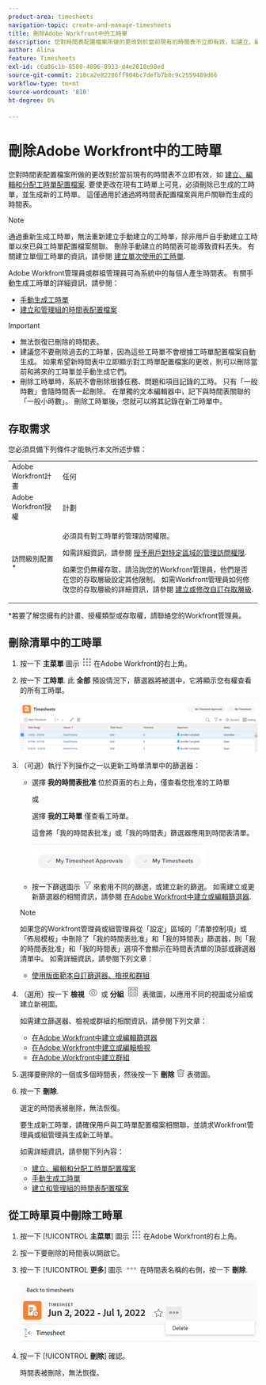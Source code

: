 ```yaml
---
product-area: timesheets
navigation-topic: create-and-manage-timesheets
title: 刪除Adobe Workfront中的工時單
description: 您對時間表配置檔案所做的更改對於當前現有的時間表不立即有效，如建立、編輯和分配時間表配置檔案中所述。 要使更改在現有工時單上可見，必須刪除已生成的工時單，並生成新的工時單。 這僅適用於通過將時間表配置檔案與用戶關聯而生成的時間表。
author: Alina
feature: Timesheets
exl-id: c6a86c1b-8580-4896-8933-d4e2818e98ed
source-git-commit: 210ca2e82286ff904bc7defb7b8c9c2559489d66
workflow-type: tm+mt
source-wordcount: '810'
ht-degree: 0%

---
```


# 刪除Adobe Workfront中的工時單

您對時間表配置檔案所做的更改對於當前現有的時間表不立即有效，如 [建立、編輯和分配工時單配置檔案](../../timesheets/create-and-manage-timesheets/create-timesheet-profiles.md). 要使更改在現有工時單上可見，必須刪除已生成的工時單，並生成新的工時單。 這僅適用於通過將時間表配置檔案與用戶關聯而生成的時間表。

>[!NOTE]
>
>通過重新生成工時單，無法重新建立手動建立的工時單，除非用戶自手動建立工時單以來已與工時單配置檔案關聯。 刪除手動建立的時間表可能導致資料丟失。 有關建立單個工時單的資訊，請參閱 [建立單次使用的工時單](../../timesheets/create-and-manage-timesheets/create-tmshts.md).

Adobe Workfront管理員或群組管理員可為系統中的每個人產生時間表。 有關手動生成工時單的詳細資訊，請參閱：

* [手動生成工時單](../../timesheets/create-and-manage-timesheets/manually-generate-timesheets.md)
* [建立和管理組的時間表配置檔案](../../administration-and-setup/manage-groups/work-with-group-objects/create-and-modify-a-groups-timesheet-profiles.md)

>[!IMPORTANT]
>
>* 無法恢復已刪除的時間表。
>* 建議您不要刪除過去的工時單，因為這些工時單不會根據工時單配置檔案自動生成。 如果希望新時間表中立即顯示對工時單配置檔案的更改，則可以刪除當前和將來的工時單並手動生成它們。
>* 刪除工時單時，系統不會刪除根據任務、問題和項目記錄的工時。 只有「一般時數」會隨時間表一起刪除。 在單獨的文本編輯器中，記下與時間表關聯的「一般小時數」。 刪除工時單後，您就可以將其記錄在新工時單中。
>


## 存取需求

您必須具備下列條件才能執行本文所述步驟：

<table style="table-layout:auto"> 
 <col> 
 <col> 
 <tbody> 
  <tr> 
   <td role="rowheader">Adobe Workfront計畫</td> 
   <td> <p>任何</p> </td> 
  </tr> 
  <tr> 
   <td role="rowheader">Adobe Workfront授權</td> 
   <td> <p>計劃 </p> </td> 
  </tr> 
  <tr> 
   <td role="rowheader">訪問級別配置*</td> 
   <td> <p>必須具有對工時單的管理訪問權限。 </p> <p>如需詳細資訊，請參閱 <a href="../../administration-and-setup/add-users/configure-and-grant-access/grant-users-admin-access-certain-areas.md" class="MCXref xref">授予用戶對特定區域的管理訪問權限</a>.</p> <p>如果您仍無權存取，請洽詢您的Workfront管理員，他們是否在您的存取層級設定其他限制。 如需Workfront管理員如何修改您的存取層級的詳細資訊，請參閱 <a href="../../administration-and-setup/add-users/configure-and-grant-access/create-modify-access-levels.md" class="MCXref xref">建立或修改自訂存取層級</a>.</p> </td> 
  </tr> 
 </tbody> 
</table>

*若要了解您擁有的計畫、授權類型或存取權，請聯絡您的Workfront管理員。

## 刪除清單中的工時單

1. 按一下 **主菜單** 圖示 ![](assets/main-menu-icon.png) 在Adobe Workfront的右上角。

1. 按一下 **工時單**. 此 **全部** 預設情況下，篩選器將被選中，它將顯示您有權查看的所有工時單。

   ![](assets/timesheet-list-one-timesheet-selected-nwe-350x70.png)

1. （可選）執行下列操作之一以更新工時單清單中的篩選器：

   * 選擇 **我的時間表批准** 位於頁面的右上角，僅查看您批准的工時單

      或

      選擇 **我的工時單** 僅查看工時單。

      這會將「我的時間表批准」或「我的時間表」篩選器應用到時間表清單。

      ![](assets/my-timesheet-approvals-my-timesheets-pills-on-timesheets-list-nwe-350x58.png)

   * 按一下篩選圖示 ![](assets/filter-nwepng.png) 來套用不同的篩選，或建立新的篩選。 如需建立或更新篩選器的相關資訊，請參閱 [在Adobe Workfront中建立或編輯篩選器](../../reports-and-dashboards/reports/reporting-elements/create-filters.md).
   >[!NOTE]
   如果您的Workfront管理員或組管理員從「設定」區域的「清單控制項」或「佈局模板」中刪除了「我的時間表批准」和「我的時間表」篩選器，則「我的時間表批准」和「我的時間表」選項不會顯示在時間表清單的頂部或篩選器清單中。 如需詳細資訊，請參閱下列文章：
   * [使用版面範本自訂篩選器、檢視和群組](../../administration-and-setup/customize-workfront/use-layout-templates/customize-fvg-list-controls-layout-template.md)


1. （選用）按一下 **檢視** ![](assets/view-icon.png) 或 **分組** ![](assets/grouping.png) 表徵圖，以應用不同的視圖或分組或建立新視圖。

   如需建立篩選器、檢視或群組的相關資訊，請參閱下列文章：

   * [在Adobe Workfront中建立或編輯篩選器](../../reports-and-dashboards/reports/reporting-elements/create-filters.md)
   * [在Adobe Workfront中建立或編輯檢視](../../reports-and-dashboards/reports/reporting-elements/create-edit-views.md)
   * [在Adobe Workfront中建立群組](../../reports-and-dashboards/reports/reporting-elements/create-groupings.md)

1. 選擇要刪除的一個或多個時間表，然後按一下 **刪除**  ![](assets/delete.png) 表徵圖。

1. 按一下 **刪除**.

   選定的時間表被刪除，無法恢復。

   要生成新工時單，請確保用戶與工時單配置檔案相關聯，並請求Workfront管理員或組管理員生成新工時單。

   如需詳細資訊，請參閱下列內容：

   * [建立、編輯和分配工時單配置檔案](../../timesheets/create-and-manage-timesheets/create-timesheet-profiles.md)
   * [手動生成工時單](../../timesheets/create-and-manage-timesheets/manually-generate-timesheets.md)
   * [建立和管理組的時間表配置檔案](../../administration-and-setup/manage-groups/work-with-group-objects/create-and-modify-a-groups-timesheet-profiles.md)

## 從工時單頁中刪除工時單

1. 按一下 [!UICONTROL **主菜單**] 圖示 ![](assets/main-menu-icon.png) 在Adobe Workfront的右上角。
1. 按一下要刪除的時間表以開啟它。
1. 按一下 [!UICONTROL **更多**] 圖示 ![](assets/more-icon.png) 在時間表名稱的右側，按一下 **刪除**.

   ![從工時單頁刪除工時單](assets/delete-timesheet-from-timesheet-page.png)
1. 按一下 [!UICONTROL **刪除**] 確認。

   時間表被刪除，無法恢復。

